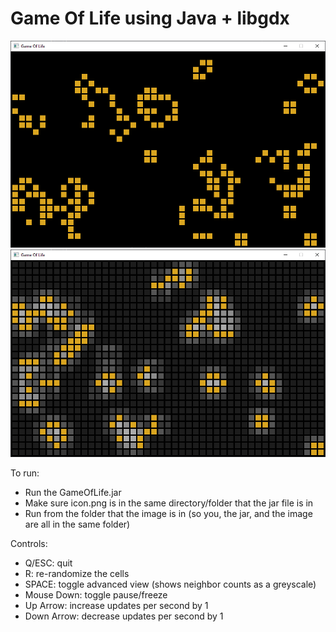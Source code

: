 # Game Of Life using Java + libgdx

![Normal View](https://github.com/LelsersLasers/GameOfLife/raw/main/libgdx/Showcase/normalView.PNG)
![Advanced View](https://github.com/LelsersLasers/GameOfLife/raw/main/libgdx/Showcase/advancedView.PNG)

To run:
- Run the GameOfLife.jar
- Make sure icon.png is in the same directory/folder that the jar file is in
- Run from the folder that the image is in (so you, the jar, and the image are all in the same folder)

Controls:
- Q/ESC: quit
- R: re-randomize the cells
- SPACE: toggle advanced view (shows neighbor counts as a greyscale)
- Mouse Down: toggle pause/freeze
- Up Arrow: increase updates per second by 1
- Down Arrow: decrease updates per second by 1
